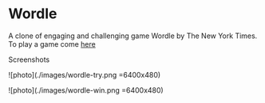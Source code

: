 # Wordle
A clone of engaging and challenging game Wordle by The New York Times.
To play a game come [here](https://sachin4219.github.io/Wordle/)

Screenshots

![photo](./images/wordle-try.png =6400x480)


![photo](./images/wordle-win.png =6400x480)
